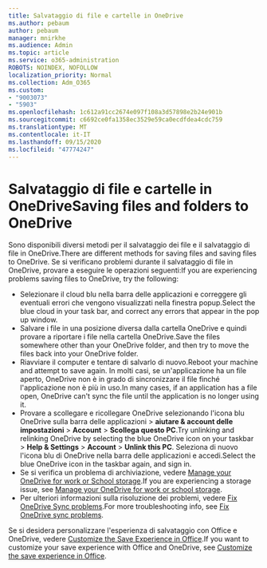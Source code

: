 ```yaml
---
title: Salvataggio di file e cartelle in OneDrive
ms.author: pebaum
author: pebaum
manager: mnirkhe
ms.audience: Admin
ms.topic: article
ms.service: o365-administration
ROBOTS: NOINDEX, NOFOLLOW
localization_priority: Normal
ms.collection: Adm_O365
ms.custom:
- "9003073"
- "5903"
ms.openlocfilehash: 1c612a91cc2674e097f108a3d57898e2b24e901b
ms.sourcegitcommit: c6692ce0fa1358ec3529e59ca0ecdfdea4cdc759
ms.translationtype: MT
ms.contentlocale: it-IT
ms.lasthandoff: 09/15/2020
ms.locfileid: "47774247"
---
```

# <a name="saving-files-and-folders-to-onedrive"></a><span data-ttu-id="733d2-102">Salvataggio di file e cartelle in OneDrive</span><span class="sxs-lookup"><span data-stu-id="733d2-102">Saving files and folders to OneDrive</span></span>

<span data-ttu-id="733d2-103">Sono disponibili diversi metodi per il salvataggio dei file e il salvataggio di file in OneDrive.</span><span class="sxs-lookup"><span data-stu-id="733d2-103">There are different methods for saving files and saving files to OneDrive.</span></span> <span data-ttu-id="733d2-104">Se si verificano problemi durante il salvataggio di file in OneDrive, provare a eseguire le operazioni seguenti:</span><span class="sxs-lookup"><span data-stu-id="733d2-104">If you are experiencing problems saving files to OneDrive, try the following:</span></span>

- <span data-ttu-id="733d2-105">Selezionare il cloud blu nella barra delle applicazioni e correggere gli eventuali errori che vengono visualizzati nella finestra popup.</span><span class="sxs-lookup"><span data-stu-id="733d2-105">Select the blue cloud in your task bar, and correct any errors that appear in the pop up window.</span></span>
- <span data-ttu-id="733d2-106">Salvare i file in una posizione diversa dalla cartella OneDrive e quindi provare a riportare i file nella cartella OneDrive.</span><span class="sxs-lookup"><span data-stu-id="733d2-106">Save the files somewhere other than your OneDrive folder, and then try to move the files back into your OneDrive folder.</span></span>
- <span data-ttu-id="733d2-107">Riavviare il computer e tentare di salvarlo di nuovo.</span><span class="sxs-lookup"><span data-stu-id="733d2-107">Reboot your machine and attempt to save again.</span></span> <span data-ttu-id="733d2-108">In molti casi, se un'applicazione ha un file aperto, OneDrive non è in grado di sincronizzare il file finché l'applicazione non è più in uso.</span><span class="sxs-lookup"><span data-stu-id="733d2-108">In many cases, if an application has a file open, OneDrive can't sync the file until the application is no longer using it.</span></span>    
- <span data-ttu-id="733d2-109">Provare a scollegare e ricollegare OneDrive selezionando l'icona blu OneDrive sulla barra delle applicazioni > **aiutare & account delle impostazioni**  >  **Account**  >  **Scollega questo PC**.</span><span class="sxs-lookup"><span data-stu-id="733d2-109">Try unlinking and relinking OneDrive by selecting the blue OneDrive icon on your taskbar > **Help & Settings** > **Account** > **Unlink this PC**.</span></span> <span data-ttu-id="733d2-110">Seleziona di nuovo l'icona blu di OneDrive nella barra delle applicazioni e accedi.</span><span class="sxs-lookup"><span data-stu-id="733d2-110">Select the blue OneDrive icon in the taskbar again, and sign in.</span></span>
- <span data-ttu-id="733d2-111">Se si verifica un problema di archiviazione, vedere [Manage your OneDrive for work or School storage](https://support.microsoft.com/office/manage-your-onedrive-for-work-or-school-storage-31519161-059c-4764-b6f8-f5cd29f7fe68).</span><span class="sxs-lookup"><span data-stu-id="733d2-111">If you are experiencing a storage issue, see [Manage your OneDrive for work or school storage](https://support.microsoft.com/office/manage-your-onedrive-for-work-or-school-storage-31519161-059c-4764-b6f8-f5cd29f7fe68).</span></span>
- <span data-ttu-id="733d2-112">Per ulteriori informazioni sulla risoluzione dei problemi, vedere [Fix OneDrive Sync problems](https://docs.microsoft.com/alchemyinsights/fix-onedrive-sync-issues).</span><span class="sxs-lookup"><span data-stu-id="733d2-112">For more troubleshooting info, see [Fix OneDrive sync problems](https://docs.microsoft.com/alchemyinsights/fix-onedrive-sync-issues).</span></span>  

<span data-ttu-id="733d2-113">Se si desidera personalizzare l'esperienza di salvataggio con Office e OneDrive, vedere [Customize the Save Experience in Office](https://support.microsoft.com/office/customize-the-save-experience-in-office-786200a7-f5f2-4d26-a3ae-b78c60dd5d3b).</span><span class="sxs-lookup"><span data-stu-id="733d2-113">If you want to customize your save experience with Office and OneDrive, see [Customize the save experience in Office](https://support.microsoft.com/office/customize-the-save-experience-in-office-786200a7-f5f2-4d26-a3ae-b78c60dd5d3b).</span></span>
